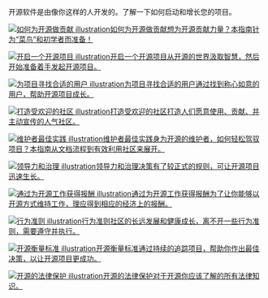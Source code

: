 
开源软件是由像你这样的人开发的。了解一下如何启动和增长您的项目。

[![如何为开源做贡献 illustration](https://opensource.guide/assets/images/illos/contribute.svg)如何为开源做贡献想为开源贡献力量？本指南针为”菜鸟”和初学者而准备！](https://opensource.guide/zh-hans/how-to-contribute/)

[![开启一个开源项目 illustration](https://opensource.guide/assets/images/illos/beginners.svg)开启一个开源项目从开源的世界汲取智慧，然后开始准备着手发起开源项目。](https://opensource.guide/zh-hans/starting-a-project/)

[![为项目寻找合适的用户 illustration](https://opensource.guide/assets/images/illos/finding.svg)为项目寻找合适的用户通过找到称心如意的用户，帮助开源项目成长。](https://opensource.guide/zh-hans/finding-users/)

[![打造受欢迎的社区 illustration](https://opensource.guide/assets/images/illos/building.svg)打造受欢迎的社区打造人们愿意使用、贡献、并主动宣传的人气社区。](https://opensource.guide/zh-hans/building-community/)

[![维护者最佳实践 illustration](https://opensource.guide/assets/images/illos/best-practices.svg)维护者最佳实践身为开源的维护者，如何轻松驾驭项目？本指南从文档流程到有效利用社区来展开。](https://opensource.guide/zh-hans/best-practices/)

[![领导力和治理 illustration](https://opensource.guide/assets/images/illos/leadership.svg)领导力和治理决策有了较正式的规则，可让开源项目迅速生长。](https://opensource.guide/zh-hans/leadership-and-governance/)

[![通过为开源工作获得报酬 illustration](https://opensource.guide/assets/images/illos/getting-paid.svg)通过为开源工作获得报酬为了让你能够以开源方式维持工作，理应得到相应的经济上的报酬。](https://opensource.guide/zh-hans/getting-paid/)

[![行为准则 illustration](https://opensource.guide/assets/images/illos/coc.svg)行为准则社区的长远发展和健康成长，离不开一些行为准则，需要遵守并执行。](https://opensource.guide/zh-hans/code-of-conduct/)

[![开源衡量标准 illustration](https://opensource.guide/assets/images/illos/metrics.svg)开源衡量标准通过持续的追踪项目，帮助你作出最佳决策，以让开源项目更成功。](https://opensource.guide/zh-hans/metrics/)

[![开源的法律保护 illustration](https://opensource.guide/assets/images/illos/legal.svg)开源的法律保护对于开源你应该了解的所有法律知识。](https://opensource.guide/zh-hans/legal/)
